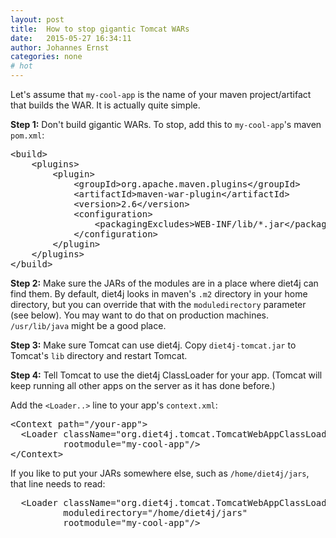 ```yaml
---
layout: post
title:  How to stop gigantic Tomcat WARs
date:   2015-05-27 16:34:11
author: Johannes Ernst
categories: none
# hot
---
```


Let's assume that `my-cool-app` is the name of your maven project/artifact that
builds the WAR. It is actually quite simple.

**Step 1:** Don't build gigantic WARs. To stop, add this to `my-cool-app`'s maven `pom.xml`:

<pre>
&lt;build>
    &lt;plugins>
        &lt;plugin>
            &lt;groupId>org.apache.maven.plugins&lt;/groupId>
            &lt;artifactId>maven-war-plugin&lt;/artifactId>
            &lt;version>2.6&lt;/version>
            &lt;configuration>
                &lt;packagingExcludes>WEB-INF/lib/*.jar&lt;/packagingExcludes>
            &lt;/configuration>
        &lt;/plugin>
    &lt;/plugins>
&lt;/build>
</pre>

**Step 2:** Make sure the JARs of the modules are in a place where diet4j can find them.
By default, diet4j looks in maven's `.m2` directory in your home directory, but you can
override that with the `moduledirectory` parameter (see below). You may want to do that
on production machines. `/usr/lib/java` might be a good place.

**Step 3:** Make sure Tomcat can use diet4j. Copy
`diet4j-tomcat.jar` to Tomcat's `lib` directory and restart Tomcat.

**Step 4:** Tell Tomcat to use the diet4j ClassLoader for your app. (Tomcat will keep
running all other apps on the server as it has done before.)

Add the `<Loader..>` line to your app's `context.xml`:

<pre>
&lt;Context path="/your-app">
  &lt;Loader className="org.diet4j.tomcat.TomcatWebAppClassLoader"
          rootmodule="my-cool-app"/>
&lt;/Context>
</pre>

If you like to put your JARs somewhere else, such as `/home/diet4j/jars`, that line
needs to read:
<pre>
  &lt;Loader className="org.diet4j.tomcat.TomcatWebAppClassLoader"
          moduledirectory="/home/diet4j/jars"
          rootmodule="my-cool-app"/>
</pre>
